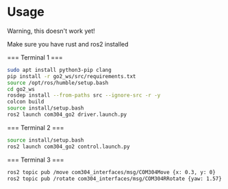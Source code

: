 # Usage

Warning, this doesn't work yet!

Make sure you have rust and ros2 installed


=== Terminal 1 ===
```bash
sudo apt install python3-pip clang
pip install -r go2_ws/src/requirements.txt
source /opt/ros/humble/setup.bash
cd go2_ws
rosdep install --from-paths src --ignore-src -r -y
colcon build
source install/setup.bash
ros2 launch com304_go2 driver.launch.py
```

=== Terminal 2 ===
```bash
source install/setup.bash
ros2 launch com304_go2 control.launch.py
```


=== Terminal 3 ===
```bash
ros2 topic pub /move com304_interfaces/msg/COM304Move {x: 0.3, y: 0}
ros2 topic pub /rotate com304_interfaces/msg/COM304RRotate {yaw: 1.57}
```
